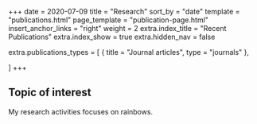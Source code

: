 +++
date = 2020-07-09
title = "Research"
sort_by = "date"
template = "publications.html"
page_template = "publication-page.html"
insert_anchor_links = "right"
weight = 2
extra.index_title = "Recent Publications"
extra.index_show = true
extra.hidden_nav = false

extra.publications_types = [
  { title = "Journal articles", type = "journals" },

]
+++

## Topic of interest

My research activities focuses on rainbows.

